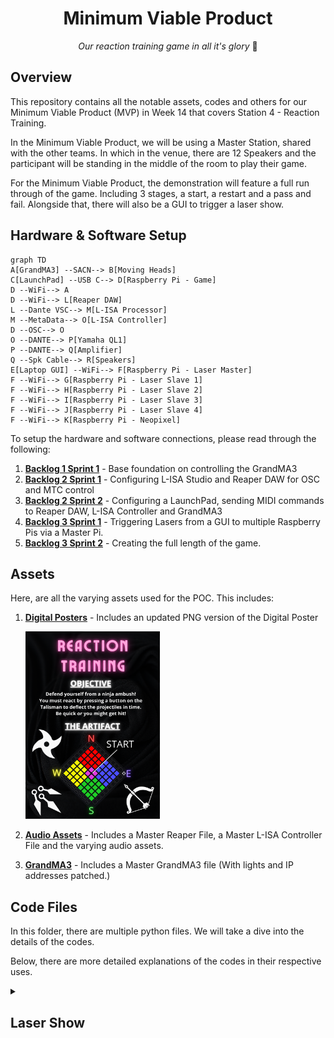 <h1 align="center">
  Minimum Viable Product
</h1>

<p align="center">
  <i align="center">Our reaction training game in all it's glory </i>🤯
</p>

## Overview
This repository contains all the notable assets, codes and others for our Minimum Viable Product (MVP) in Week 14 that covers Station 4 - Reaction Training.

In the Minimum Viable Product, we will be using a Master Station, shared with the other teams. In which in the venue, there are 12 Speakers and the participant will be standing in the middle of the room to play their game.

For the Minimum Viable Product, the demonstration will feature a full run through of the game. Including 3 stages, a start, a restart and a pass and fail. Alongside that, there will also be a GUI to trigger a laser show.

## Hardware & Software Setup
```mermaid
graph TD
A[GrandMA3] --SACN--> B[Moving Heads]
C[LaunchPad] --USB C--> D[Raspberry Pi - Game]
D --WiFi--> A
D --WiFi--> L[Reaper DAW]
L --Dante VSC--> M[L-ISA Processor]
M --MetaData--> O[L-ISA Controller]
D --OSC--> O
O --DANTE--> P[Yamaha QL1]
P --DANTE--> Q[Amplifier]
Q --Spk Cable--> R[Speakers]
E[Laptop GUI] --WiFi--> F[Raspberry Pi - Laser Master]
F --WiFi--> G[Raspberry Pi - Laser Slave 1]
F --WiFi--> H[Raspberry Pi - Laser Slave 2]
F --WiFi--> I[Raspberry Pi - Laser Slave 3]
F --WiFi--> J[Raspberry Pi - Laser Slave 4]
F --WiFi--> K[Raspberry Pi - Neopixel]
```
To setup the hardware and software connections, please read through the following:
1. **[Backlog 1 Sprint 1](NYP-EGL314-MSP1/Backlog1%20Sprint1/B1S1.md)** - Base foundation on controlling the GrandMA3
2. **[Backlog 2 Sprint 1](NYP-EGL314-MSP1/Backlog%202%20Sprint1/B2S1.md)** - Configuring L-ISA Studio and Reaper DAW for OSC and MTC control
3. **[Backlog 2 Sprint 2](NYP-EGL314-MSP1/Backlog%202%20Sprint2/B2S2.md)** - Configuring a LaunchPad, sending MIDI commands to Reaper DAW, L-ISA Controller and GrandMA3
4. **[Backlog 3 Sprint 1](NYP-EGL314-MSP1/Backlog3%20Sprint1/B3S1.md)** - Triggering Lasers from a GUI to multiple Raspberry Pis via a Master Pi.
5. **[Backlog 3 Sprint 2](NYP-EGL314-MSP1/Backlog3%20Sprint2/B3S2.md)** - Creating the full length of the game.

## Assets
Here, are all the varying assets used for the POC. This includes:
1. **[Digital Posters](./Assets/Poster)** - Includes an updated PNG version of the Digital Poster

   <img src="./Assets/Poster.png" width =215px height=300px>
   
2. **[Audio Assets](./Assets/Audio%20Assets)** - Includes a Master Reaper File, a Master L-ISA Controller File and the varying audio assets.
3. **[GrandMA3](./Assets/GrandMA3)** - Includes a Master GrandMA3 file (With lights and IP addresses patched.)

## Code Files
In this folder, there are multiple python files. We will take a dive into the details of the codes.

Below, there are more detailed explanations of the codes in their respective uses.
<details><summary><h2>Laser Show</h2></summary>

In the laser show, it mainly revolves around [laser_gui.py](./laser_gui.py), [osclaser_server_V2.py](./osclaser_server_V2.py) and [osclaser_trigger_V2.py](./osclaser_trigger_V2.py).

For the laser show, this is how the code hierarchy would look like:
```mermaid
graph LR
A[laser_gui.py] --> B[osclaser_server_V2.py]
B --> C[osclaser_trigger_V2.py]
```
<details><summary><h3>laser_gui.py</h3></summary>
  
In laser_gui.py, there are a few things to note. Firstly, are the imports. Importing in the pythonosc library to be able to communicate with the Master Raspberry Pi and the Slave Raspberry Pi after. Also importing the [reaper_markers.py](./reaper_markers.py) code. These are all seen from lines 1 to 7.
  
```
from pythonosc import osc_server, dispatcher

from pythonosc import udp_client

import tkinter as tk

import reaper_markers

# import RPi.GPIO as GPIO

import time
```
With that, there is a need to set a send_addr, send_port and addr to be able to send a message to the Master Raspberry Pi, this can be seen from lines 131 to 133 where in this example, the send_addr is listed as `192.168.254.49`, then send_port listed as `2000` and the addr listed as `/print` which are the respective IP address and port of the Master Raspberry Pi
```
send_addr = "192.168.254.49"
send_port = 2000
addr = "/print"
```

Slightly late down in the code, there is another IP address and port used to send commands to a Neopixel LED Strip as well. This was set to `192.168.254.242` and the port is listed as `2005` following the functions above. This can be seen from lines 185 to 194.
```
def send_color(receiver_ip, receiver_port, r, g, b):  # Sends colour commands to the Neopixel
    client = udp_client.SimpleUDPClient(receiver_ip, receiver_port) 
    client.send_message("/color", [r, g, b])

def send_brightness(receiver_ip, receiver_port, brightness): # Sends brightness commands to the Neopixel
    client = udp_client.SimpleUDPClient(receiver_ip, receiver_port)
    client.send_message("/brightness", [brightness])

PI_B_ADDR = "192.168.254.242"  # Change to your RPi's IP address
PORT2 = 2005
```

After this, are the functions for the lasers. In here, we will just take a random function as an example since majority of them are similar.
```
def AllOffOneByOne():
    msg = ["1,1,0", "1,2,0", "2,1,0", "2,2,0", "3,1,0", "3,2,0",
           "4,1,0", "4,2,0", "5,1,0", "5,2,0", "6,1,0", "6,2,0",
           "7,1,0", "7,2,0", "8,1,0", "8,2,0", "9,1,0", "9,2,0",
           "10,1,0", "10,2,0", "11,1,0", "11,2,0", "12,1,0", "12,2,0"] # The messages to be sent to the Master Pi
    
    y = int(0) # Creating a variable called y.
    while y < len(msg): # A while loop that stays true for as long as y is not longer than the array called msg.
        time.sleep(0.03) # Can be removed based on whether you want a delay in between actions. e.g From first message to second message
        send_message(send_addr, send_port, addr, msg[y]) # To send command to Master Raspberry Pi
        print(msg[y]) 
        y += 1 # To increase the variable called y.

        if y == len(msg): # An if statement, when y is equals to the length of the array, it will stop the while loop.
            break 
```
Functions like these are then integrated into one big function for the laser show which can be seen here, along with explanations of what different lines do.
```
def lasersequence():
    try:
        Laser_SequenceRP() # A function that calls for Reaper to start playing the music.
    except Exception as e:
        print(f"Error in Laser_SequenceRP: {e}")
        return

    print("test")

    beat_gap = 60 / 101  # Time interval between beats 
    count = 0 # Start a variable count
    start_time = time.time() # Set start_time as the present time that the code was ran.

    try:
        while time.time() - start_time < 30: # For as long as when the current time minus starting time duration is lesser than 30, the loop will continue
            time.sleep(beat_gap) # To set the interval between actions as the gap between beats

            if count % 2 == 0: # Does it every even number.
                send_color(PI_B_ADDR, PORT2, 0, 0, 0) # Set no colour to Neopixels
                send_brightness(PI_B_ADDR, PORT2, 0) # Set no brightness to Neopixels
            else:
                send_color(PI_B_ADDR, PORT2, 255, 0, 0)
                send_brightness(PI_B_ADDR, PORT2, 0.3)

            # Using a dictionary to map counts to functions
            actions = {
                0: AllOff,
                1: AllOn,
                2: OddSpk,
                3: AllOff,
                4: AllOnOneByOne,
                5: AllOffOneByOne,
                6: crossfire,
                7: crossfireOpp,
                8: AllOff,
                9: AllOn,
                10: AllOffOneByOne,
                11: OneToThreeOn,
                12: FourToSixOn,
                13: SevenToNineOn,
                14: TenToTwelveOn,
                15: AllOff,
                16: OddSpk,
                17: EvenSpk,
                18: AllOff,
                19: OneToThreeOn,
                20: AllOff,
                21: AllOn,
                22: AllOff,
                23: OddSpk,
                24: EvenSpk,
                25: AllOnOneByOne,
                26: crossfire,
                27: crossfireOpp,
                28: TopHalf,
                29: BottomHalf,
                30: AllOffOneByOne,
                31: LeftHalf,
                32: RightHalf,
                33: AllOffOneByOne,
                34: AllOn,
                35: AllOff,
                36: OneToThreeOnOneByOne,
                37: SevenToNineOnOneByOne,
                38: AllOffOneByOne,
                39: AllOnOneByOne,
                40: AllOnOneByOne,
            }

            if count in actions: # Checking if the count still exists in the actions
                try:
                    actions[count]() # If the count has a definition in the dictionary, it will retrieve and call that function
                except Exception as e:
                    print(f"Error executing action for count {count}: {e}")

            print(count)
            count += 1 # Will increase the count each after delaying for each beat gap.

    except Exception as e:
        print(f"Error in main loop: {e}")

    try:
        AllOff()
        send_color(PI_B_ADDR, PORT2, 0, 0, 0)
        send_brightness(PI_B_ADDR, PORT2, 0)
        reaper_markers.play_stop()
        print(f"Counted {count} beats in 30 seconds.")  # max Count = 73/72
    except Exception as e:
        print(f"Error during cleanup: {e}")
```

</details>

<details><summary><h3>osclaser_server_V2.py</h3></summary>

In osclaser_server_V2.py, it is a code to be put into the Master Raspberry Pi to carry out 2 functions. One, receiving the commands from the Laser_Gui. Two, to send the received commands to the Slave Raspberry Pi which holds [osclaser_trigger_V2.py](./osclaser_trigger_V2.py). First, the receiver_ip and receiver_port is to be set to the respective values of the Master Raspberry Pi which in this example is `192.168.254.49` and `2003`. This was set on lines 10 and 11 of the code as seen below:
```
receiver_ip = "192.168.254.49" # Team A
receiver_port = 2003
```
Following this, is the function to enable the Master Raspberry Pi to receive the commands and re-send them out to the Slave Raspberry Pi. There will be explanation next to the respective codes to talk about their functions seen from lines 13 to 35.
```
# this function prints the arguments in received OSC messages
def print_args(addr, *args):
  if addr == "/print": # An If statement to detect for the messages with the address /print
    print(f"message received {args[0]}")
    msg = args[0] 
    var = args[0].split(',')
    spk = int(var[0].strip()) 
    addr = "/trigger" # Sets a new address before sending out the message to slave raspberry pi

    if 1 <= spk <= 3:
       send_addr = "192.168.254.197" #Team C (Updates the send_addr and send_port to the respective Slave Raspberry Pis)
       send_port = 2001
    elif 4 <= spk <= 6:
      send_addr = "192.168.254.101" #Team E
      send_port = 2002
    elif 7 <= spk <= 9:
      send_addr = "192.168.254.72" #Team B
      send_port = 2003
    elif 10 <= spk <= 12:
      send_addr = "192.168.254.236" #Team F
      send_port = 2004
    
    osc_client.send_message(send_addr, send_port, addr, msg)
```
</details>

<details><summary><h3>osclaser_trigger_V2.py</h3></summary>
</details>


<details><summary><h2>Reaction Time Game</summary></details>
